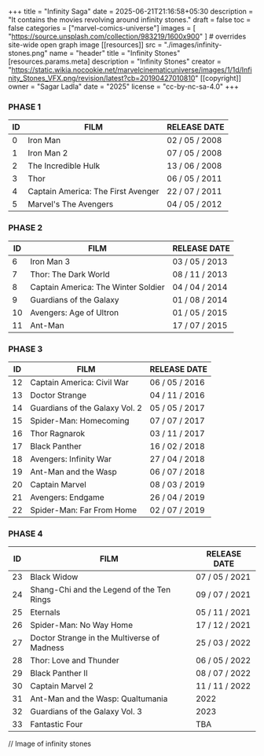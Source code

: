 +++
title = "Infinity Saga"
date = 2025-06-21T21:16:58+05:30
description = "It contains the movies revolving around infinity stones."
draft = false
toc = false
categories = ["marvel-comics-universe"]
images = [
  "https://source.unsplash.com/collection/983219/1600x900"
] # overrides site-wide open graph image
[[resources]]
  src = "./images/infinity-stones.png"
  name = "header"
  title = "Infinity Stones"
  [resources.params.meta]
    description = "Infinity Stones"
    creator = "https://static.wikia.nocookie.net/marvelcinematicuniverse/images/1/1d/Infinity_Stones_VFX.png/revision/latest?cb=20190427010810"
[[copyright]]
  owner = "Sagar Ladla"
  date = "2025"
  license = "cc-by-nc-sa-4.0"
+++

### PHASE 1
ID | FILM                                | RELEASE DATE  
---|-------------------------------------|---------------
0  | Iron Man                            | 02 / 05 / 2008
1  | Iron Man 2                          | 07 / 05 / 2008
2  | The Incredible Hulk                 | 13 / 06 / 2008
3  | Thor                                | 06 / 05 / 2011
4  | Captain America: The First Avenger  | 22 / 07 / 2011
5  | Marvel's The Avengers               | 04 / 05 / 2012

### PHASE 2
ID | FILM                                | RELEASE DATE  
---|-------------------------------------|---------------
6  | Iron Man 3                          | 03 / 05 / 2013
7  | Thor: The Dark World                | 08 / 11 / 2013
8  | Captain America: The Winter Soldier | 04 / 04 / 2014
9  | Guardians of the Galaxy             | 01 / 08 / 2014
10 | Avengers: Age of Ultron             | 01 / 05 / 2015
11 | Ant-Man                             | 17 / 07 / 2015

### PHASE 3
ID | FILM                                | RELEASE DATE  
---|-------------------------------------|---------------
12 | Captain America: Civil War          | 06 / 05 / 2016
13 | Doctor Strange                      | 04 / 11 / 2016
14 | Guardians of the Galaxy Vol. 2      | 05 / 05 / 2017
15 | Spider-Man: Homecoming              | 07 / 07 / 2017
16 | Thor Ragnarok                       | 03 / 11 / 2017
17 | Black Panther                       | 16 / 02 / 2018
18 | Avengers: Infinity War              | 27 / 04 / 2018
19 | Ant-Man and the Wasp                | 06 / 07 / 2018
20 | Captain Marvel                      | 08 / 03 / 2019
21 | Avengers: Endgame                   | 26 / 04 / 2019
22 | Spider-Man: Far From Home           | 02 / 07 / 2019

### PHASE 4
ID | FILM                                        | RELEASE DATE  
---|---------------------------------------------|---------------
23 | Black Widow                                 | 07 / 05 / 2021
24 | Shang-Chi and the Legend of the Ten Rings   | 09 / 07 / 2021
25 | Eternals                                    | 05 / 11 / 2021
26 | Spider-Man: No Way Home                     | 17 / 12 / 2021
27 | Doctor Strange in the Multiverse of Madness | 25 / 03 / 2022
28 | Thor: Love and Thunder                      | 06 / 05 / 2022
29 | Black Panther II                            | 08 / 07 / 2022
30 | Captain Marvel 2                            | 11 / 11 / 2022
31 | Ant-Man and the Wasp: Qualtumania           | 2022
32 | Guardians of the Galaxy Vol. 3              | 2023
33 | Fantastic Four                              | TBA



<!-- ![Infinity Stones](./images/infinity-stones.png) -->
// Image of infinity stones
<img
  data-sizes="auto"
  data-src="./images/infinity-stones.png"
  data-srcset="./images/infinity-stones.png ./images/infinity-stones.png"
  class="lazyload" />
